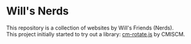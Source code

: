 # Will's Nerds

This repository is a collection of websites by Will's Friends (Nerds).   
This project initially started to try out a library: [cm-rotate.js](http://cmiscm.github.com/cm-rotate.js/) by CMISCM.
